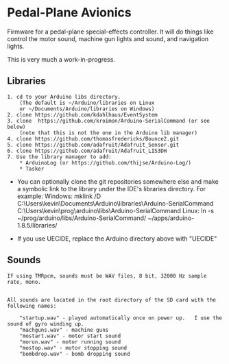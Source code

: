 # Pedal-Plane Avionics
Firmware for a pedal-plane special-effects controller.  It will do things like control the motor sound, machine gun lights and sound, and navigation lights.

This is very much a work-in-progress.

## Libraries
    1. cd to your Arduino libs directory.
        (The default is ~/Arduino/libraries on Linux
        or ~/Documents/Arduino/libraries on Windows)
    2. clone https://github.com/kdahlhaus/EventSystem                
    3. clone  https://github.com/kroimon/Arduino-SerialCommand (or see below)
        (note that this is not the one in the Arduino lib manager)
    4. clone https://github.com/thomasfredericks/Bounce2.git
    5. clone https://github.com/adafruit/Adafruit_Sensor.git
    6. clone https://github.com/adafruit/Adafruit_LIS3DH
    7. Use the library manager to add:
        * ArduinoLog (or https://github.com/thijse/Arduino-Log/)
        * Tasker


* You can optionally clone the git repositories somewhere else and make a symbolic link to the library under the IDE's libraries directory.  For example:
    Windows:
        mklink /D C:\Users\kevin\Documents\Arduino\libraries\Arduino-SerialCommand C:\Users\kevin\prog\arduino\libs\Arduino-SerialCommand
    Linux:
        ln -s ~/prog/arduino/libs/Arduino-SerialCommand/ ~/apps/arduino-1.8.5/libraries/

* If you use UECIDE, replace the Arduino directory above with "UECIDE"


## Sounds                                                         

    If using TMRpcm, sounds must be WAV files, 8 bit, 32000 Hz sample rate, mono.


    All sounds are located in the root directory of the SD card with the following names:

        "startup.wav" - played automatically once on power up.   I use the sound of gyro winding up.
        "machguns.wav" - machine guns
        "mostart.wav" - motor start sound
        "morun.wav" - motor running sound
        "mostop.wav" - motor stopping sound
        "bombdrop.wav" - bomb dropping sound
